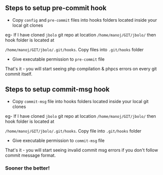 ## Steps to setup pre-commit hook

- Copy `config` and  `pre-commit` files into hooks folders located inside your local git clones

eg- If I have cloned `jbolo` git repo at location `/home/manoj/GIT/jbolo/` then hook folder is located at

`/home/manoj/GIT/jbolo/.git/hooks`. Copy files into `.git/hooks` folder


- Give executable permission to `pre-commit` file


That's it - you will start seeing php compilation & phpcs errors on every git commit itself.

## Steps to setup commit-msg hook

- Copy `commit-msg` file into hooks folders located inside your local git clones

eg- If I have cloned `jbolo` git repo at location `/home/manoj/GIT/jbolo/` then hook folder is located at

`/home/manoj/GIT/jbolo/.git/hooks`. Copy file into `.git/hooks` folder


- Give executable permission to `commit-msg` file


That's it - you will start seeing invalid commit msg errors if you don't follow commit message format.

### Sooner the better!